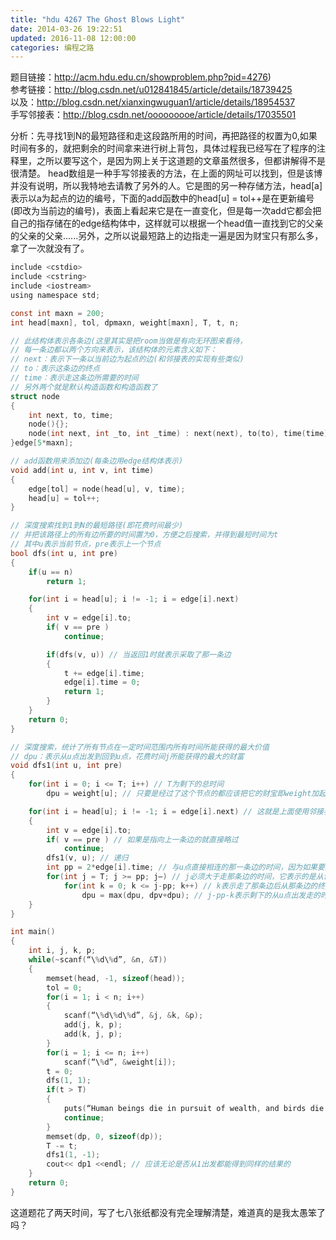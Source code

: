 ```yaml
---
title: "hdu 4267 The Ghost Blows Light"
date: 2014-03-26 19:22:51
updated: 2016-11-08 12:00:00
categories: 编程之路
---
```

题目链接：<http://acm.hdu.edu.cn/showproblem.php?pid=4276>)  
参考链接：<http://blog.csdn.net/u012841845/article/details/18739425>  
以及：<http://blog.csdn.net/xianxingwuguan1/article/details/18954537>  
手写邻接表：<http://blog.csdn.net/ooooooooe/article/details/17035501>

分析：先寻找1到N的最短路径和走这段路所用的时间，再把路径的权置为0,如果时间有多的，就把剩余的时间拿来进行树上背包，具体过程我已经写在了程序的注释里，之所以要写这个，是因为网上关于这道题的文章虽然很多，但都讲解得不是很清楚。 
head数组是一种手写邻接表的方法，在上面的网址可以找到，但是该博并没有说明，所以我特地去请教了另外的人。它是图的另一种存储方法，head[a]表示以a为起点的边的编号，下面的add函数中的head[u] = tol++是在更新编号(即改为当前边的编号)，表面上看起来它是在一直变化，但是每一次add它都会把自己的指存储在的edge结构体中，这样就可以根据一个head值一直找到它的父亲的父亲的父亲......另外，之所以说最短路上的边指走一遍是因为财宝只有那么多，拿了一次就没有了。

```C
include <cstdio>
include <cstring>
include <iostream>
using namespace std;

const int maxn = 200;  
int head[maxn], tol, dpmaxn, weight[maxn], T, t, n;

// 此结构体表示各条边(这里其实是把room当做是有向无环图来看待，  
// 每一条边都以两个方向来表示，该结构体的元素含义如下：  
// next：表示下一条以当前边为起点的边(和邻接表的实现有些类似) 
// to：表示这条边的终点  
// time：表示走这条边所需要的时间  
// 另外两个就是默认构造函数和构造函数了  
struct node  
{  
	int next, to, time;  
  	node(){};  
	node(int next, int _to, int _time) : next(next), to(to), time(time){}  
}edge[5*maxn];

// add函数用来添加边(每条边用edge结构体表示)  
void add(int u, int v, int time)  
{  
	edge[tol] = node(head[u], v, time);  
	head[u] = tol++;  
}

// 深度搜索找到1到N的最短路径(即花费时间最少)  
// 并把该路径上的所有边所要的时间置为0，方便之后搜索，并得到最短时间为t  
// 其中u表示当前节点，pre表示上一个节点  
bool dfs(int u, int pre)  
{  
	if(u == n)  
      	return 1;  

	for(int i = head[u]; i != -1; i = edge[i].next)  
	{  
		int v = edge[i].to;  
		if( v == pre )  
			continue;  

		if(dfs(v, u)) // 当返回1时就表示采取了那一条边  
		{  
			t += edge[i].time;  
			edge[i].time = 0;  
			return 1;  
		}  
	}  
	return 0;
}

// 深度搜索，统计了所有节点在一定时间范围内所有时间所能获得的最大价值  
// dpu：表示从u点出发到回到u点，花费时间j所能获得的最大的财富  
void dfs1(int u, int pre)  
{  
	for(int i = 0; i <= T; i++) // T为剩下的总时间  
		dpu = weight[u]; // 只要是经过了这个节点的都应该把它的财宝即weight加起来  

	for(int i = head[u]; i != -1; i = edge[i].next) // 这就是上面使用邻接表的作用，方便深度搜索  
	{  
		int v = edge[i].to;  
		if( v == pre ) // 如果是指向上一条边的就直接略过  
			continue;  
		dfs1(v, u); // 递归   	
		int pp = 2*edge[i].time; // 与u点直接相连的那一条边的时间，因为如果要继续下去，就必然会经过该边  
		for(int j = T; j >= pp; j–) // j必须大于走那条边的时间，它表示的是从该边走的总时间  
			for(int k = 0; k <= j-pp; k++) // k表示走了那条边后从那条边的终点继续走所用的时间  
				dpu = max(dpu, dpv+dpu); // j-pp-k表示剩下的从u点出发走的时间  
	}  
}

int main()  
{  
	int i, j, k, p;  
	while(~scanf(“\%d\%d”, &n, &T))  
	{  
		memset(head, -1, sizeof(head));  
		tol = 0;  
		for(i = 1; i < n; i++)  
		{  
			scanf(“\%d\%d\%d”, &j, &k, &p);  
			add(j, k, p);  
			add(k, j, p);  
		}  
		for(i = 1; i <= n; i++)  
			scanf(“\%d”, &weight[i]);  
		t = 0;  
		dfs(1, 1);  
		if(t > T)  
		{  
			puts(“Human beings die in pursuit of wealth, and birds die in pursuit of food!”);  
			continue;  
		}  
		memset(dp, 0, sizeof(dp));  
		T -= t;  
		dfs1(1, -1);  
		cout<< dp1 <<endl; // 应该无论是否从1出发都能得到同样的结果的  
	}  
	return 0;  
}
```

这道题花了两天时间，写了七八张纸都没有完全理解清楚，难道真的是我太愚笨了吗？
